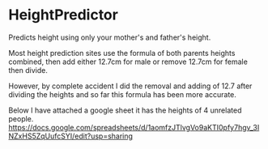 # HeightPredictor
Predicts height using only your mother's and father's height.

Most height prediction sites use the formula of both parents heights combined, then add either 12.7cm for male or remove 12.7cm for female then divide.

However, by complete accident I did the removal and adding of 12.7 after dividing the heights and so far this formula has been more accurate.

Below I have attached a google sheet it has the heights of 4 unrelated people.
https://docs.google.com/spreadsheets/d/1aomfzJTlvgVo9aKTI0pfy7hgv_3INZxHS5ZqUufcSYI/edit?usp=sharing
